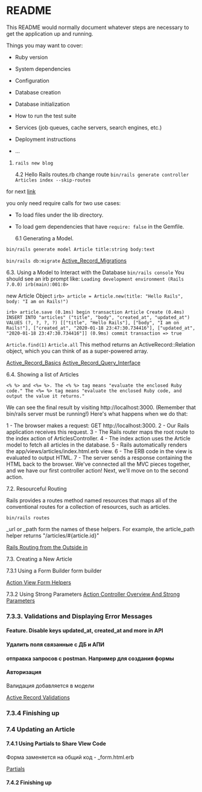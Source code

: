 # README

This README would normally document whatever steps are necessary to get the
application up and running.

Things you may want to cover:

- Ruby version

- System dependencies

- Configuration

- Database creation

- Database initialization

- How to run the test suite

- Services (job queues, cache servers, search engines, etc.)

- Deployment instructions

- ...

1. `rails new blog`

   4.2 Hello Rails
   routes.rb
   change route
   `bin/rails generate controller Articles index --skip-routes`

for next [link](https://guides.rubyonrails.org/autoloading_and_reloading_constants.html)

you only need require calls for two use cases:

- To load files under the lib directory.
- To load gem dependencies that have `require: false` in the Gemfile.

  6.1 Generating a Model.

`bin/rails generate model Article title:string body:text`

`bin/rails db:migrate`
[Active_Record_Migrations](https://guides.rubyonrails.org/active_record_migrations.html)

6.3. Using a Model to Interact with the Database
`bin/rails console`
You should see an irb prompt like:
`Loading development environment (Rails 7.0.0) irb(main):001:0>`

new Article Object
`irb> article = Article.new(title: "Hello Rails", body: "I am on Rails!")`

`irb> article.save (0.1ms) begin transaction Article Create (0.4ms) INSERT INTO "articles" ("title", "body", "created_at", "updated_at") VALUES (?, ?, ?, ?) [["title", "Hello Rails"], ["body", "I am on Rails!"], ["created_at", "2020-01-18 23:47:30.734416"], ["updated_at", "2020-01-18 23:47:30.734416"]] (0.9ms) commit transaction => true`

`Article.find(1)`
`Article.all`
This method returns an ActiveRecord::Relation object, which you can think of as a super-powered array.

[Active_Record_Basics](https://guides.rubyonrails.org/active_record_basics.html)
[Active_Record_Query_Interface](https://guides.rubyonrails.org/active_record_querying.html)

6.4. Showing a list of Articles

```
<% %> and <%= %>. The <% %> tag means "evaluate the enclosed Ruby code." The <%= %> tag means "evaluate the enclosed Ruby code, and output the value it returns."
```

We can see the final result by visiting http://localhost:3000. (Remember that bin/rails server must be running!) Here's what happens when we do that:

1 - The browser makes a request: GET http://localhost:3000.
2 - Our Rails application receives this request.
3 - The Rails router maps the root route to the index action of ArticlesController.
4 - The index action uses the Article model to fetch all articles in the database.
5 - Rails automatically renders the app/views/articles/index.html.erb view.
6 - The ERB code in the view is evaluated to output HTML.
7 - The server sends a response containing the HTML back to the browser.
We've connected all the MVC pieces together, and we have our first controller action! Next, we'll move on to the second action.

7.2. Resourceful Routing

Rails provides a routes method named resources that maps all of the conventional routes for a collection of resources, such as articles.

`bin/rails routes`

\_url or \_path form the names of these helpers. For example, the article_path helper returns "/articles/#{article.id}"

[Rails Routing from the Outside in](https://guides.rubyonrails.org/routing.html)

7.3. Creating a New Article

7.3.1 Using a Form Builder
form builder

[Action View Form Helpers](https://guides.rubyonrails.org/form_helpers.html)

7.3.2 Using Strong Parameters
[Action Controller Overview And Strong Parameters](https://guides.rubyonrails.org/action_controller_overview.html#strong-parameters)

### 7.3.3. Validations and Displaying Error Messages

#### Feature. Disable keys updated_at, created_at and more in API

#### Удалить поля связанные с ДБ и АПИ

#### отправка запросов с postman. Например для создания формы

#### Авторизация

Валидация добавляется в модели

[Active Record Validations](https://guides.rubyonrails.org/active_record_validations.html#working-with-validation-errors)

### 7.3.4 Finishing up

### 7.4 Updating an Article

#### 7.4.1 Using Partials to Share VIew Code

Форма заменяется на общий код - \_form.html.erb

[Partials](https://guides.rubyonrails.org/layouts_and_rendering.html#using-partials)

#### 7.4.2 Finishing up
